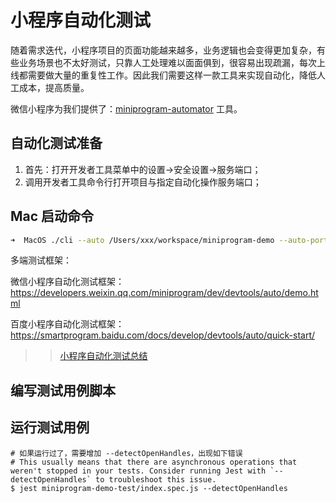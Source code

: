 # 小程序自动化测试

随着需求迭代，小程序项目的页面功能越来越多，业务逻辑也会变得更加复杂，有些业务场景也不太好测试，只靠人工处理难以面面俱到，很容易出现疏漏，每次上线都需要做大量的重复性工作。因此我们需要这样一款工具来实现自动化，降低人工成本，提高质量。

微信小程序为我们提供了：[miniprogram-automator](https://www.npmjs.com/package/miniprogram-automator) 工具。

## 自动化测试准备

1. 首先：打开开发者工具菜单中的设置->安全设置->服务端口；
2. 调用开发者工具命令行打开项目与指定自动化操作服务端口；

## Mac 启动命令

```sh
➜  MacOS ./cli --auto /Users/xxx/workspace/miniprogram-demo --auto-port 9420

```

多端测试框架：

微信小程序自动化测试框架：https://developers.weixin.qq.com/miniprogram/dev/devtools/auto/demo.html

百度小程序自动化测试框架：https://smartprogram.baidu.com/docs/develop/devtools/auto/quick-start/





>> [小程序自动化测试总结](https://www.imweb.io/topic/5d1a0c7df7b5692b080f2602)

## 编写测试用例脚本

## 运行测试用例

```
# 如果运行过了，需要增加 --detectOpenHandles，出现如下错误
# This usually means that there are asynchronous operations that weren't stopped in your tests. Consider running Jest with `--detectOpenHandles` to troubleshoot this issue.
$ jest miniprogram-demo-test/index.spec.js --detectOpenHandles
```
